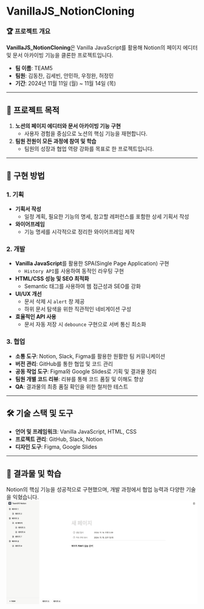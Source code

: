 # VanillaJS_NotionCloning

### 🏆 프로젝트 개요  
**VanillaJS_NotionCloning**은 Vanilla JavaScript를 활용해 Notion의 페이지 에디터 및 문서 아카이빙 기능을 클론한 프로젝트입니다.

- **팀 이름**: TEAM5  
- **팀원**: 김동찬, 김세빈, 안민하, 우정완, 허정민  
- **기간**: 2024년 11월 11일 (월) ~ 11월 14일 (목)  

---

## 📌 프로젝트 목적  
1. **노션의 페이지 에디터와 문서 아카이빙 기능 구현**  
   - 사용자 경험을 중심으로 노션의 핵심 기능을 재현합니다.  
2. **팀원 전원이 모든 과정에 참여 및 학습**  
   - 팀원의 성장과 협업 역량 강화를 목표로 한 프로젝트입니다.  

---

## 🚀 구현 방법  

### 1. 기획  
- **기획서 작성**  
  - 일정 계획, 필요한 기능의 명세, 참고할 레퍼런스를 포함한 상세 기획서 작성  
- **와이어프레임**  
  - 기능 명세를 시각적으로 정리한 와이어프레임 제작  

### 2. 개발  
- **Vanilla JavaScript**를 활용한 SPA(Single Page Application) 구현  
  - `History API`를 사용하여 동적인 라우팅 구현  
- **HTML/CSS 성능 및 SEO 최적화**  
  - Semantic 태그를 사용하여 웹 접근성과 SEO를 강화  
- **UI/UX 개선**  
  - 문서 삭제 시 `alert` 창 제공  
  - 하위 문서 탐색을 위한 직관적인 네비게이션 구성  
- **효율적인 API 사용**  
  - 문서 자동 저장 시 `debounce` 구현으로 서버 통신 최소화

### 3. 협업  
- **소통 도구**: Notion, Slack, Figma를 활용한 원활한 팀 커뮤니케이션  
- **버전 관리**: GitHub를 통한 협업 및 코드 관리  
- **공동 작업 도구**: Figma와 Google Slides로 기획 및 결과물 정리  
- **팀원 개별 코드 리뷰**: 리뷰를 통해 코드 품질 및 이해도 향상  
- **QA**: 결과물의 최종 품질 확인을 위한 철저한 테스트  

---

## 🛠️ 기술 스택 및 도구  
- **언어 및 프레임워크**: Vanilla JavaScript, HTML, CSS  
- **프로젝트 관리**: GitHub, Slack, Notion  
- **디자인 도구**: Figma, Google Slides  

---

## 🎯 결과물 및 학습  
Notion의 핵심 기능을 성공적으로 구현했으며, 개발 과정에서 협업 능력과 다양한 기술을 익혔습니다.  
<img src="./img/result_example.png" alt="화면 예시, 제목 입력이 안되어 있는 경우"/>
